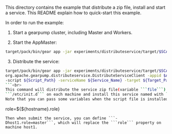 This directory contains the example that distribute a zip file, install and start a service. This README explain how to quick-start this example.

In order to run the example:

  1. Start a gearpump cluster, including Master and Workers.

  2. Start the AppMaster:<br>
  ```bash
  target/pack/bin/gear app -jar experiments/distributeservice/target/$SCALA_VERSION_MAJOR/gearpump-experiments-distributeservice_$VERSION.jar org.apache.gearpump.distributeservice.DistributeService
  ```
  3. Distribute the service:<br>
  ```bash
  target/pack/bin/gear app -jar experiments/distributeservice/target/$SCALA_VERSION_MAJOR/gearpump-experiments-distributeservice_$VERSION.jar
  org.apache.gearpump.distributeservice.DistributeServiceClient -appid $APPID -file ${File_Path}
  -script ${Script_Path} -serviceName ${Service_Name} -target ${Target_Path} -Dkey1=value1 -Dkey2=value2
  ```<br>
  This command will distribute the service zip file(variable ```file```) to the target path(variable ```target```), then copy the script to
  ```/etc/init.d``` on each machine and install this service named with ```serviceName```<br>
  Note that you can pass some variables when the script file is installed, for example, you can submit a script template with syntax like
  ```
  role=${${hostname}.role}
  ```<br>
  Then when submit the service, you can define ```-Dhost1.role=master```, which will replace the ```role``` property on machine host1.
